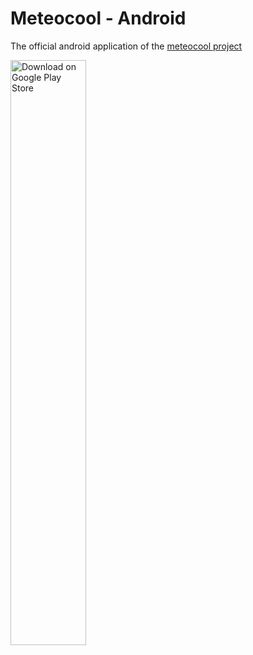 # Meteocool - Android
The official android application of the [meteocool project](https://github.com/meteocool/ng)

<a href="https://play.google.com/store/apps/details?id=com.meteocool"><img src="https://user-images.githubusercontent.com/1577223/57536457-84883480-7344-11e9-899d-c31ac124917c.png" style="width: 49%" alt="Download on Google Play Store"></a>
